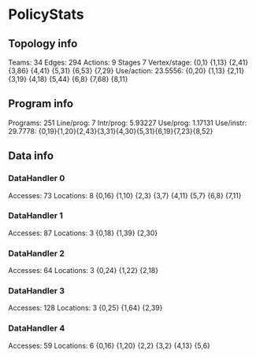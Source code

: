 # PolicyStats
## Topology info
Teams:		34
Edges:		294
Actions:	9
Stages		7
Vertex/stage:	{0,1} {1,13} {2,41} {3,86} {4,41} {5,31} {6,53} {7,29} 
Use/action:	23.5556: {0,20} {1,13} {2,11} {3,19} {4,18} {5,44} {6,8} {7,68} {8,11} 

## Program info
Programs:	251
Line/prog:	7
Intr/prog:	5.93227
Use/prog:	1.17131
Use/instr:	29.7778: {0,19}{1,20}{2,43}{3,31}{4,30}{5,31}{6,19}{7,23}{8,52}

## Data info

### DataHandler 0
Accesses:	73
Locations:	8
{0,16} {1,10} {2,3} {3,7} {4,11} {5,7} {6,8} {7,11} 

### DataHandler 1
Accesses:	87
Locations:	3
{0,18} {1,39} {2,30} 

### DataHandler 2
Accesses:	64
Locations:	3
{0,24} {1,22} {2,18} 

### DataHandler 3
Accesses:	128
Locations:	3
{0,25} {1,64} {2,39} 

### DataHandler 4
Accesses:	59
Locations:	6
{0,16} {1,20} {2,2} {3,2} {4,13} {5,6} 